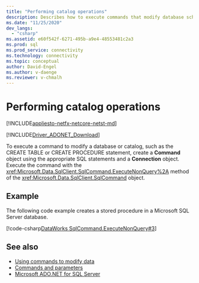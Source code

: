 ```yaml
---
title: "Performing catalog operations"
description: Describes how to execute commands that modify database schema.
ms.date: "11/25/2020"
dev_langs: 
  - "csharp"
ms.assetid: e60f542f-6271-495b-a9e4-48553481c2a3
ms.prod: sql
ms.prod_service: connectivity
ms.technology: connectivity
ms.topic: conceptual
author: David-Engel
ms.author: v-daenge
ms.reviewer: v-chmalh
---
```

# Performing catalog operations

[!INCLUDE[appliesto-netfx-netcore-netst-md](../../includes/appliesto-netfx-netcore-netst-md.md)]

[!INCLUDE[Driver_ADONET_Download](../../includes/driver_adonet_download.md)]

To execute a command to modify a database or catalog, such as the CREATE TABLE or CREATE PROCEDURE statement, create a **Command** object using the appropriate SQL statements and a **Connection** object. Execute the command with the <xref:Microsoft.Data.SqlClient.SqlCommand.ExecuteNonQuery%2A> method of the <xref:Microsoft.Data.SqlClient.SqlCommand> object.

## Example

The following code example creates a stored procedure in a Microsoft SQL Server database.

[!code-csharp[DataWorks SqlCommand.ExecuteNonQuery#3](~/../sqlclient/doc/samples/SqlCommand_ExecuteNonQuery_SP_DML.cs#3)]

## See also

- [Using commands to modify data](use-commands-to-modify-data.md)
- [Commands and parameters](commands-parameters.md)
- [Microsoft ADO.NET for SQL Server](microsoft-ado-net-sql-server.md)
